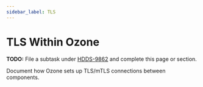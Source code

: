 ```yaml
---
sidebar_label: TLS
---
```


# TLS Within Ozone

**TODO:** File a subtask under [HDDS-9862](https://issues.apache.org/jira/browse/HDDS-9862) and complete this page or section.

Document how Ozone sets up TLS/mTLS connections between components.

